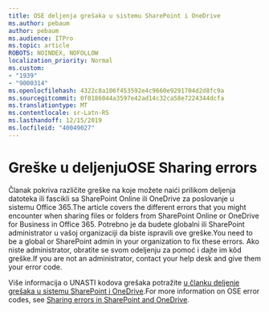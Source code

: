 ```yaml
---
title: OSE deljenja grešaka u sistemu SharePoint i OneDrive
ms.author: pebaum
author: pebaum
ms.audience: ITPro
ms.topic: article
ROBOTS: NOINDEX, NOFOLLOW
localization_priority: Normal
ms.custom:
- "1939"
- "9000314"
ms.openlocfilehash: 4322c8a106f453592e4c9660e9291704d2d8fc9a
ms.sourcegitcommit: 0f0186044a3597e42ad14c32ca58e7224344dcfa
ms.translationtype: MT
ms.contentlocale: sr-Latn-RS
ms.lasthandoff: 12/15/2019
ms.locfileid: "40049027"
---
```

# <a name="ose-sharing-errors"></a><span data-ttu-id="9bd53-102">Greške u deljenju</span><span class="sxs-lookup"><span data-stu-id="9bd53-102">OSE Sharing errors</span></span>

<span data-ttu-id="9bd53-103">Članak pokriva različite greške na koje možete naići prilikom deljenja datoteka ili fascikli sa SharePoint Online ili OneDrive za poslovanje u sistemu Office 365.</span><span class="sxs-lookup"><span data-stu-id="9bd53-103">The article covers the different errors that you might encounter when sharing files or folders from SharePoint Online or OneDrive for Business in Office 365.</span></span> <span data-ttu-id="9bd53-104">Potrebno je da budete globalni ili SharePoint administrator u vašoj organizaciji da biste ispravili ove greške.</span><span class="sxs-lookup"><span data-stu-id="9bd53-104">You need to be a global or SharePoint admin in your organization to fix these errors.</span></span> <span data-ttu-id="9bd53-105">Ako niste administrator, obratite se svom odeljenju za pomoć i dajte im kôd greške.</span><span class="sxs-lookup"><span data-stu-id="9bd53-105">If you are not an administrator, contact your help desk and give them your error code.</span></span>

<span data-ttu-id="9bd53-106">Više informacija o UNASTI kodova grešaka potražite [u članku deljenje grešaka u sistemu SharePoint i OneDrive](https://docs.microsoft.com/sharepoint/sharepoint-onedrive-error-message).</span><span class="sxs-lookup"><span data-stu-id="9bd53-106">For more information on OSE error codes, see [Sharing errors in SharePoint and OneDrive](https://docs.microsoft.com/sharepoint/sharepoint-onedrive-error-message).</span></span>
